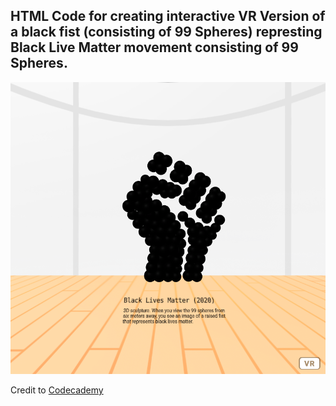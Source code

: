 ## HTML Code for creating interactive VR Version of a black fist (consisting of 99 Spheres) represting Black Live Matter movement consisting of 99 Spheres.

![blmg_png](https://raw.githubusercontent.com/Lukas-Forst/100-Days-of-Code/main/Day56/blm.png)

Credit to [Codecademy](https://www.codecademy.com)

